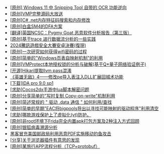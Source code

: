 + [[原创] Windows 11 中 Snipping Tool 自带的 OCR 功能逆向](https://bbs.kanxue.com/thread-285371.htm)
+ [[原创]VMP完整源码大放送](https://bbs.kanxue.com/thread-279796.htm)
+ [[原创]C# .net内存特征码搜索和内存修改](https://bbs.kanxue.com/thread-285288.htm)
+ [[原创]白盒SM4的DFA方案](https://bbs.kanxue.com/thread-285292.htm)
+ [[翻译]英国NCSC：Pygmy Goat 恶意软件分析报告（第三版）](https://bbs.kanxue.com/thread-285384.htm)
+ [[原创]基于trace 进行数据流分析的一些实践](https://bbs.kanxue.com/thread-285243.htm)
+ [2024騰訊遊戲安全大賽安卓決賽(復現)](https://bbs.kanxue.com/thread-285382.htm)
+ [[原创]一次研究如何获得wifi密码的过程](https://bbs.kanxue.com/thread-285383.htm)
+ [[原创]简单的"Windows页表自映射机制"的利用](https://bbs.kanxue.com/thread-285332.htm)
+ [[原创]VMProtect本地授权锁的分析与破解(基于Q*量子网络验证例子)](https://bbs.kanxue.com/thread-285076.htm)
+ [[开源]Hikari提取llvm pass混淆](https://bbs.kanxue.com/thread-285385.htm)
+ [《英雄无敌》4——修改pe导入表注入DLL扩展回城术功能](https://bbs.kanxue.com/thread-284644.htm)
+ [[下载]IDA pro 9.0 sp1](https://bbs.kanxue.com/thread-285234.htm)
+ [[求助]Cocos2dx手游中lua脚本解密问题](https://bbs.kanxue.com/thread-285344.htm)
+ [[原创]分享简单的"写时复制 Copy-on-write"机制利用](https://bbs.kanxue.com/thread-285331.htm)
+ [[原创]简述常规的 " 驱动 .data 通信 " 如何利用/查找](https://bbs.kanxue.com/thread-285348.htm)
+ [[原创]简单的早期"EAC将bigpools导出以寻找可能映射的驱动程序"利用清空](https://bbs.kanxue.com/thread-285355.htm)
+ [[求助]哪款游戏保护上了虚拟化(vt)防护。](https://bbs.kanxue.com/thread-284987.htm)
+ [[原创]非root环境下Frida完全内置apk打包方案及2种注入方式回顾](https://bbs.kanxue.com/thread-284482.htm)
+ [[原创]银狐病毒溯源分析](https://bbs.kanxue.com/thread-285336.htm)
+ [黑客冒充美国邮政局利用恶意PDF实施移动钓鱼攻击](https://bbs.kanxue.com/thread-285386.htm)
+ [[分享]关于浏览器插件有意思的发现](https://bbs.kanxue.com/thread-285220.htm)
+ [[原创]某旅行APP流程分析（TCP+protobuf）](https://bbs.kanxue.com/thread-285387.htm)
